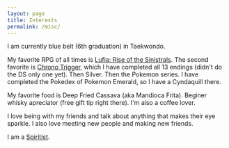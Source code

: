 ```yaml
---
layout: page
title: Interests
permalink: /misc/
---
```


I am currently blue belt (6th graduation) in Taekwondo.

My favorite RPG of all times is [Lufia: Rise of the Sinistrals](https://en.wikipedia.org/wiki/Lufia_II:_Rise_of_the_Sinistrals).
The second favorite is [Chrono Trigger](https://en.wikipedia.org/wiki/Chrono_Trigger), 
which I have completed all 13 endings (didn't do the DS only one yet).
Then Silver. Then the Pokemon series. I have completed the Pokedex of Pokemon
Emerald, so I have a Cyndaquill there. 

My favorite food is Deep Fried Cassava (aka Mandioca Frita). 
Beginer whisky apreciator (free gift tip right there).
I'm also a coffee lover. 

I love being with my friends and talk about anything that makes their eye sparkle.
I also love meeting new people and making new friends.

I am a [Spiritist](https://en.wikipedia.org/wiki/Spiritism).
